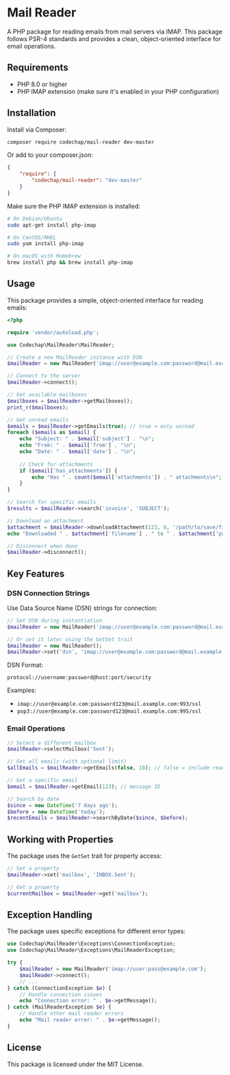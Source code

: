 # Mail Reader

A PHP package for reading emails from mail servers via IMAP. This package follows PSR-4 standards and provides a clean, object-oriented interface for email operations.

## Requirements

- PHP 8.0 or higher
- PHP IMAP extension (make sure it's enabled in your PHP configuration)

## Installation

Install via Composer:

```bash
composer require codechap/mail-reader dev-master
```

Or add to your composer.json:

```json
{
    "require": {
        "codechap/mail-reader": "dev-master"
    }
}
```

Make sure the PHP IMAP extension is installed:

```bash
# On Debian/Ubuntu
sudo apt-get install php-imap

# On CentOS/RHEL
sudo yum install php-imap

# On macOS with Homebrew
brew install php && brew install php-imap
```

## Usage

This package provides a simple, object-oriented interface for reading emails:

```php
<?php

require 'vendor/autoload.php';

use Codechap\MailReader\MailReader;

// Create a new MailReader instance with DSN
$mailReader = new MailReader('imap://user@example.com:password@mail.example.com:993/ssl');

// Connect to the server
$mailReader->connect();

// Get available mailboxes
$mailboxes = $mailReader->getMailboxes();
print_r($mailboxes);

// Get unread emails
$emails = $mailReader->getEmails(true); // true = only unread
foreach ($emails as $email) {
    echo "Subject: " . $email['subject'] . "\n";
    echo "From: " . $email['from'] . "\n";
    echo "Date: " . $email['date'] . "\n";
    
    // Check for attachments
    if ($email['has_attachments']) {
        echo "Has " . count($email['attachments']) . " attachments\n";
    }
}

// Search for specific emails
$results = $mailReader->search('invoice', 'SUBJECT');

// Download an attachment
$attachment = $mailReader->downloadAttachment(123, 0, '/path/to/save/file.pdf');
echo "Downloaded " . $attachment['filename'] . " to " . $attachment['path'];

// Disconnect when done
$mailReader->disconnect();
```

## Key Features

### DSN Connection Strings

Use Data Source Name (DSN) strings for connection:

```php
// Set DSN during instantiation
$mailReader = new MailReader('imap://user@example.com:password@mail.example.com:993/ssl');

// Or set it later using the GetSet trait
$mailReader = new MailReader();
$mailReader->set('dsn', 'imap://user@example.com:password@mail.example.com:993/ssl');
```

DSN Format:
```
protocol://username:password@host:port/security
```

Examples:
- `imap://user@example.com:password123@mail.example.com:993/ssl`
- `pop3://user@example.com:password123@mail.example.com:995/ssl`

### Email Operations

```php
// Select a different mailbox
$mailReader->selectMailbox('Sent');

// Get all emails (with optional limit)
$allEmails = $mailReader->getEmails(false, 10); // false = include read, limit to 10

// Get a specific email
$email = $mailReader->getEmail(123); // message ID

// Search by date
$since = new DateTime('7 days ago');
$before = new DateTime('today');
$recentEmails = $mailReader->searchByDate($since, $before);
```

## Working with Properties

The package uses the `GetSet` trait for property access:

```php
// Set a property
$mailReader->set('mailbox', 'INBOX.Sent');

// Get a property
$currentMailbox = $mailReader->get('mailbox');
```

## Exception Handling

The package uses specific exceptions for different error types:

```php
use Codechap\MailReader\Exceptions\ConnectionException;
use Codechap\MailReader\Exceptions\MailReaderException;

try {
    $mailReader = new MailReader('imap://user:pass@example.com');
    $mailReader->connect();
    // ...
} catch (ConnectionException $e) {
    // Handle connection issues
    echo "Connection error: " . $e->getMessage();
} catch (MailReaderException $e) {
    // Handle other mail reader errors
    echo "Mail reader error: " . $e->getMessage();
}
```

## License

This package is licensed under the MIT License.